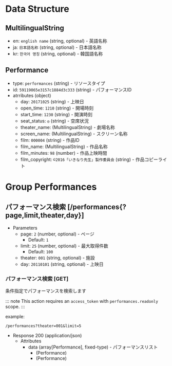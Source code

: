 # Data Structure

## MultilingualString
+ en: `english name` (string, optional) - 英語名称
+ ja: `日本語名称` (string, optional) - 日本語名称
+ kr: `한국어 명칭` (string, optional) - 韓国語名称

## Performance
+ type: `performances` (string) - リソースタイプ
+ id: `59119065e3157c1884d3c333` (string) - パフォーマンスID
+ atrributes (object)
    + day: `20171025` (string) - 上映日
    + open_time: `1210` (string) - 開場時刻
    + start_time: `1230` (string) - 開演時刻
    + seat_status: `◎` (string) - 空席状況
    + theater_name: (MultilingualString) - 劇場名称
    + screen_name: (MultilingualString) - スクリーン名称
    + film: `000004` (string) - 作品ID
    + film_name: (MultilingualString) - 作品名称
    + film_minutes: `98` (number) - 作品上映時間
    + film_copyright: `©2016「いきなり先生」製作委員会` (string) - 作品コピーライト



# Group Performances

## パフォーマンス検索 [/performances{?page,limit,theater,day}]

+ Parameters
    + page: `2` (number, optional) - ページ
      + Default: `1`
    + limit: `25` (number, optional) - 最大取得件数
      + Default: `100`
    + theater: `001` (string, optional) - 施設
    + day: `20110101` (string, optional) - 上映日

### パフォーマンス検索 [GET]
条件指定でパフォーマンスを検索します

::: note
This action requires an `access_token` with `performances.readonly` scope.
:::

example:
```no-highlight
/performances?theater=001&limit=5
```

+ Response 200 (application/json)
    + Attributes
        + data (array[Performance], fixed-type) - パフォーマンスリスト
            + (Performance)
            + (Performance)

<!-- include(../response/400.md) -->
